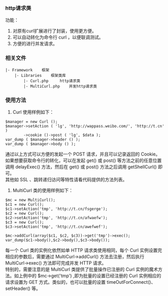 ### http请求类
功能：
1. 对原有curl扩展进行了封装，使用更方便。
1. 可以自动转化为命令行 curl ，以便联调测试。
1. 方便的进行并发请求。	

### 相关文件
```
|- Framework	框架
	|- Libraries	框架类库
		|- Curl.php 	http请求类
		|- MultiCurl.php 	并发http请求类
```

### 使用方法
1. Curl 使用样例如下：
```
$manager = new Curl ();
$manager->setAction ( 'lg', 'http://wappass.weibo.com/', 'http://t.cn' )
        ->cookie ()->post ( 'lg', $data );
var_dump ( $manager->header () );
var_dump ( $manager->body () );
```
通过以上方式可以方便的发起一个 POST 请求，并且可以记录返回的 Cookie。
如果想要获取命令行的转化，可以在发起 get() 或 post() 等方法之前的任意位置调用 delayExec() 方法，然后在 get() 或 post() 方法之后调用 getShellCurl() 即可。  
其他如 SSL 、跳转递归访问等特性请看代码提供的方法列表。
1. MultiCurl 类的使用样例如下：
```
$mc = new MultiCurl();
$c1 = new Curl();
$c1->setAction('tmp', 'http://t.cn/fsgerge');
$c2 = new Curl();
$c2->setAction('tmp', 'http://t.cn/afwaefw');
$c3 = new Curl();
$c3->setAction('tmp', 'http://t.cn/awefwef');

$mc->addCurl(array($c1, $c2, $c3))->get('tmp')->exec();
var_dump($c1->body(),$c2->body(),$c3->body());
```
每一个 Curl 类的实例化依然如单 HTTP 请求类使用相同，每个 Curl 实例设置完相应的参数后，需要通过 MultiCurl->addCurl() 方法去注册，然后执行 MultiCurl->exec() 方法即可完成并发 HTTP 请求。  
特别的，需要注意的是 MultiCurl 类提供了批量操作已注册的 Curl 实例的魔术方法。如上例中的 $mc->get('tmp') ,即为批量的设置已经注册的 Curl 实例相应的请求设置为 GET 方式。类似的，也可以批量的设置 timeOutForConnect()、setHeader() 等。